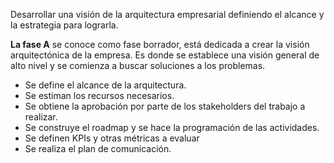 Desarrollar una visión de la arquitectura empresarial definiendo el alcance y la estrategia para lograrla.

**La fase A** se conoce como fase borrador, está dedicada a crear la visión arquitectónica de la empresa. Es donde se establece una visión general de alto nivel y se comienza a buscar soluciones a los problemas.

- Se define el alcance de la arquitectura.
- Se estiman los recursos necesarios.
- Se obtiene la aprobación por parte de los stakeholders del trabajo a realizar.
- Se construye el roadmap y se hace la programación de las actividades.
- Se definen KPIs y otras métricas a evaluar
- Se realiza el plan de comunicación.